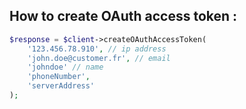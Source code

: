 
## How to create OAuth access token :

```php
$response = $client->createOAuthAccessToken(
    '123.456.78.910', // ip address
    'john.doe@customer.fr', // email
    'johndoe' // name
    'phoneNumber',
    'serverAddress'
);
```